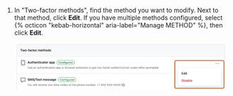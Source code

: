 1. In "Two-factor methods", find the method you want to modify. Next to that method, click **Edit**. If you have multiple methods configured, select {% octicon "kebab-horizontal" aria-label="Manage METHOD" %}, then click **Edit**.

    ![Screenshot of the "Two-factor methods" settings. To the right of "Authenticator app," the kebab icon, is expanded and outlined in orange.](/assets/images/help/2fa/edit-2fa-method-dropdown.png)
